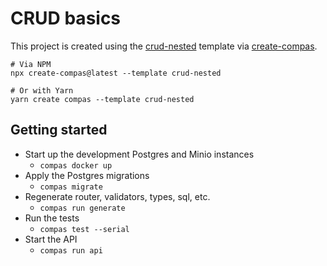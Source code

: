# CRUD basics

This project is created using the
[crud-nested](https://github.com/compasjs/compas/tree/main/examples/crud-nested)
template via [create-compas](https://www.npmjs.com/package/create-compas).

```shell
# Via NPM
npx create-compas@latest --template crud-nested

# Or with Yarn
yarn create compas --template crud-nested
```

## Getting started

- Start up the development Postgres and Minio instances
  - `compas docker up`
- Apply the Postgres migrations
  - `compas migrate`
- Regenerate router, validators, types, sql, etc.
  - `compas run generate`
- Run the tests
  - `compas test --serial`
- Start the API
  - `compas run api`
